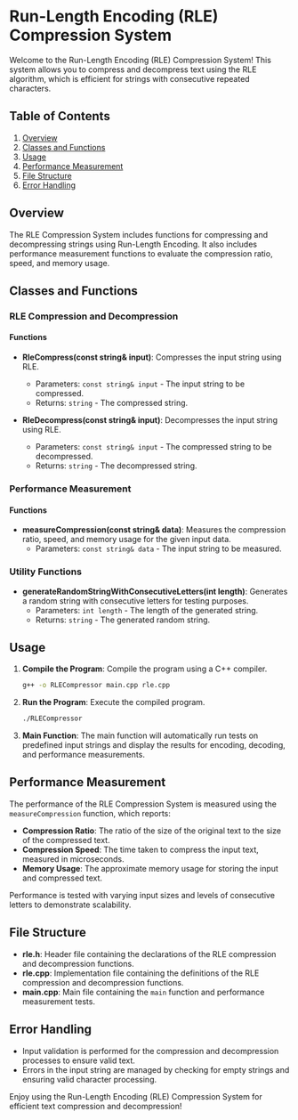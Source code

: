 # Run-Length Encoding (RLE) Compression System

Welcome to the Run-Length Encoding (RLE) Compression System! This system allows you to compress and decompress text using the RLE algorithm, which is efficient for strings with consecutive repeated characters.

## Table of Contents

1. [Overview](#overview)
2. [Classes and Functions](#classes-and-functions)
3. [Usage](#usage)
4. [Performance Measurement](#performance-measurement)
5. [File Structure](#file-structure)
6. [Error Handling](#error-handling)

## Overview

The RLE Compression System includes functions for compressing and decompressing strings using Run-Length Encoding. It also includes performance measurement functions to evaluate the compression ratio, speed, and memory usage.

## Classes and Functions

### RLE Compression and Decompression

#### Functions

- **RleCompress(const string& input)**: Compresses the input string using RLE.
  - Parameters: `const string& input` - The input string to be compressed.
  - Returns: `string` - The compressed string.

- **RleDecompress(const string& input)**: Decompresses the input string using RLE.
  - Parameters: `const string& input` - The compressed string to be decompressed.
  - Returns: `string` - The decompressed string.

### Performance Measurement

#### Functions

- **measureCompression(const string& data)**: Measures the compression ratio, speed, and memory usage for the given input data.
  - Parameters: `const string& data` - The input string to be measured.

### Utility Functions

- **generateRandomStringWithConsecutiveLetters(int length)**: Generates a random string with consecutive letters for testing purposes.
  - Parameters: `int length` - The length of the generated string.
  - Returns: `string` - The generated random string.

## Usage

1. **Compile the Program**: Compile the program using a C++ compiler.
    ```sh
    g++ -o RLECompressor main.cpp rle.cpp
    ```

2. **Run the Program**: Execute the compiled program.
    ```sh
    ./RLECompressor
    ```

3. **Main Function**: The main function will automatically run tests on predefined input strings and display the results for encoding, decoding, and performance measurements.

## Performance Measurement

The performance of the RLE Compression System is measured using the `measureCompression` function, which reports:

- **Compression Ratio**: The ratio of the size of the original text to the size of the compressed text.
- **Compression Speed**: The time taken to compress the input text, measured in microseconds.
- **Memory Usage**: The approximate memory usage for storing the input and compressed text.

Performance is tested with varying input sizes and levels of consecutive letters to demonstrate scalability.

## File Structure

- **rle.h**: Header file containing the declarations of the RLE compression and decompression functions.
- **rle.cpp**: Implementation file containing the definitions of the RLE compression and decompression functions.
- **main.cpp**: Main file containing the `main` function and performance measurement tests.

## Error Handling

- Input validation is performed for the compression and decompression processes to ensure valid text.
- Errors in the input string are managed by checking for empty strings and ensuring valid character processing.

Enjoy using the Run-Length Encoding (RLE) Compression System for efficient text compression and decompression!